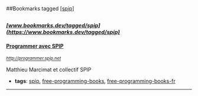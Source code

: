 ##Bookmarks tagged [[spip]](https://www.bookmarks.dev?q=[spip])

_<sup><sup>[www.bookmarks.dev/tagged/spip](https://www.bookmarks.dev/tagged/spip)</sup></sup>_
---
#### [Programmer avec SPIP](http://programmer.spip.net)
_<sup>http://programmer.spip.net</sup>_

Matthieu Marcimat et collectif SPIP
* **tags**: [spip](../tagged/spip.md), [free-programming-books](../tagged/free-programming-books.md), [free-programming-books-fr](../tagged/free-programming-books-fr.md)
---
